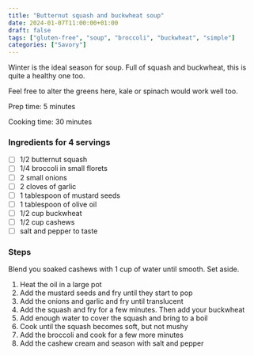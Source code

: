 ```yaml
---
title: "Butternut squash and buckwheat soup"
date: 2024-01-07T11:00:00+01:00
draft: false
tags: ["gluten-free", "soup", "broccoli", "buckwheat", "simple"]
categories: ["Savory"]
---
```


Winter is the ideal season for soup. Full of squash and buckwheat, this is quite a healthy one too.

Feel free to alter the greens here, kale or spinach would work well too.

<div class="recipe">
Prep time: 5 minutes

Cooking time: 30 minutes

### Ingredients for 4 servings
- [ ] 1/2 butternut squash
- [ ] 1/4 broccoli in small florets
- [ ] 2 small onions
- [ ] 2 cloves of garlic
- [ ] 1 tablespoon of mustard seeds
- [ ] 1 tablespoon of olive oil
- [ ] 1/2 cup buckwheat
- [ ] 1/2 cup cashews
- [ ] salt and pepper to taste

### Steps
Blend you soaked cashews with 1 cup of water until smooth. Set aside.
1. Heat the oil in a large pot
2. Add the mustard seeds and fry until they start to pop
3. Add the onions and garlic and fry until translucent
4. Add the squash and fry for a few minutes. Then add your buckwheat
5. Add enough water to cover the squash and bring to a boil
6. Cook until the squash becomes soft, but not mushy
7. Add the broccoli and cook for a few more minutes
8. Add the cashew cream and season with salt and pepper

</div>
